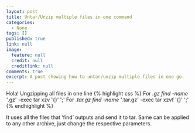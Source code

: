 ```yaml
---
layout: post
title: Untar/Unzip multiple files in one command
categories: 
  - None
tags: []
published: true
link: null
image: 
  feature: null
  credit: null
  creditlink: null
comments: true
excerpt: A post showing how to untar/unzip multiple files in one go.
---
```



Hola!
Ungzipping all files in one line 
{% highlight css %}
For *.gz
find -name '*.gz' -exec tar xzv '{}' ';'
For *.tar.gz
find -name '*.tar.gz' -exec tar xzvf '{}' ';'
{% endhighlight %}

It uses all the files that ‘find’ outputs and send it to tar. Same can be applied to any other archive, just change the respective parameters.
